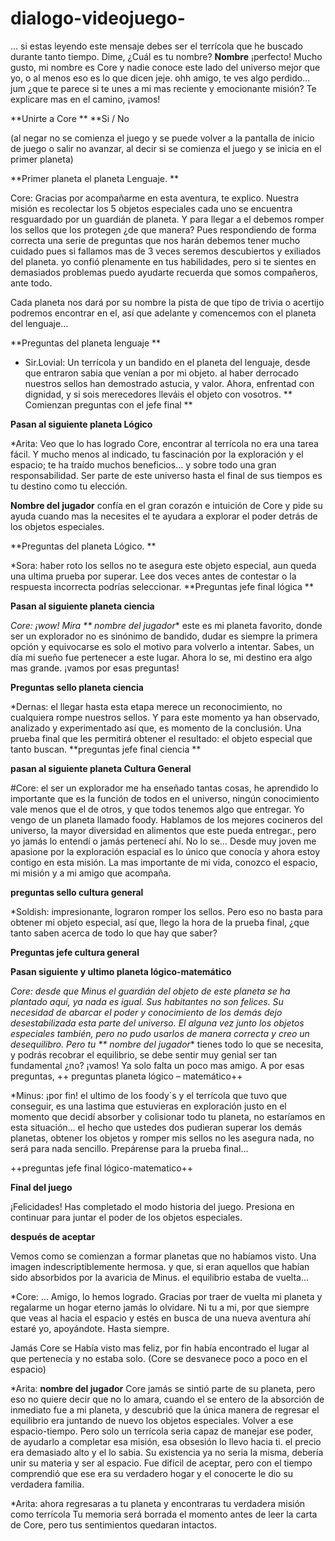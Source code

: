 # dialogo-videojuego- 
… si estas leyendo este mensaje debes ser el terrícola que he buscado durante tanto tiempo. Dime, ¿Cuál es tu nombre? **Nombre** ¡perfecto! Mucho gusto, mi nombre es Core y nadie conoce este lado del universo mejor que yo, o al menos eso es lo que dicen jeje. ohh amigo, te ves algo perdido… jum ¿que te parece si te unes a mi mas reciente y emocionante misión? Te explicare mas en el camino, ¡vamos! 

**Unirte a Core **
**Si / No 

(al negar no se comienza el juego y se puede volver a la pantalla de inicio de juego o salir no avanzar, al decir si se comienza el juego y se inicia en el primer planeta) 

**Primer planeta el planeta Lenguaje. ** 

 Core: Gracias por acompañarme en esta aventura, te explico. Nuestra misión es recolectar los 5 objetos especiales cada uno se encuentra resguardado por un guardián de planeta. Y para llegar a el debemos romper los sellos que los protegen ¿de que manera? Pues respondiendo de forma correcta una serie de preguntas que nos harán debemos tener mucho cuidado pues si fallamos mas de 3 veces seremos descubiertos y exiliados del planeta.  yo confió plenamente en tus habilidades, pero si te sientes en demasiados problemas puedo ayudarte recuerda que somos compañeros, ante todo. 

Cada planeta nos dará por su nombre la pista de que tipo de trivia o acertijo podremos encontrar en el, así que adelante y comencemos con el planeta del lenguaje… 

**Preguntas del planeta lenguaje **

* Sir.Lovial: Un terrícola y un bandido en el planeta del lenguaje, desde que entraron sabia que venían a por mi objeto. al haber derrocado nuestros sellos han demostrado astucia, y valor.  Ahora, enfrentad con dignidad, y si sois merecedores lleváis el objeto con vosotros. 
** Comienzan preguntas con el jefe final **

**Pasan al siguiente planeta Lógico**

*Arita: Veo que lo has logrado Core, encontrar al terrícola no era una tarea fácil. Y mucho menos al indicado, tu fascinación por la exploración y el espacio; te ha traído muchos beneficios… y sobre todo una gran responsabilidad. Ser parte de este universo hasta el final de sus tiempos es tu destino como tu elección. 

**Nombre del jugador** confía en el gran corazón e intuición de Core y pide su ayuda cuando mas la necesites el te ayudara a explorar el poder detrás de los objetos especiales.

**Preguntas del planeta Lógico. **
  
*Sora: haber roto los sellos no te asegura este objeto especial, aun queda una ultima prueba por superar. Lee dos veces antes de contestar o la respuesta incorrecta podrías seleccionar. 
  **Preguntas jefe final lógica **

**Pasan al siguiente planeta ciencia** 

*Core: ¡wow! Mira ** nombre del jugador** este es mi planeta favorito, donde ser un explorador no es sinónimo de bandido, dudar es siempre la primera opción y equivocarse es solo el motivo para volverlo a intentar. Sabes, un día mi sueño fue pertenecer a este lugar. Ahora lo se, mi destino era algo mas grande. ¡vamos por esas preguntas! 
  
  **Preguntas sello planeta ciencia** 
  
*Dernas: el llegar hasta esta etapa merece un reconocimiento, no cualquiera rompe nuestros sellos. Y para este momento ya han observado, analizado y experimentado así que, es momento de la conclusión. Una prueba final que les permitirá obtener el resultado: el objeto especial que tanto buscan.
  **preguntas jefe final ciencia **

**pasan al siguiente planeta Cultura General**

   #Core: el ser un explorador me ha enseñado tantas cosas, he aprendido lo importante que es la función de todos en el universo, ningún conocimiento vale menos que el de otros, y que todos tenemos algo que entregar. Yo vengo de un planeta llamado foody.  Hablamos de los mejores cocineros del universo, la mayor diversidad en alimentos que este pueda entregar., pero yo jamás lo entendí o jamás pertenecí ahí. No lo se… Desde muy joven me apasione por la exploración espacial es lo único que conocía y ahora estoy contigo en esta misión. La mas importante de mi vida, conozco el espacio, mi misión y a mi amigo que acompaña. 

   **preguntas sello cultura general** 
 
 *Soldish: impresionante, lograron romper los sellos. Pero eso no basta para obtener mi objeto especial, así que, llego la hora de la prueba final, ¿que tanto saben acerca de todo lo que hay que saber? 

   **Preguntas jefe cultura general**

**Pasan siguiente y ultimo planeta lógico-matemático**
 
*Core: desde que Minus el guardián del objeto de este planeta se ha plantado aquí, ya nada es igual. Sus habitantes no son felices. Su necesidad de abarcar el poder y conocimiento de los demás dejo desestabilizada esta parte del universo. El alguna vez junto los objetos especiales también, pero no pudo usarlos de manera correcta y creo un desequilibro. Pero tu ** nombre del jugador** tienes todo lo que se necesita, y podrás recobrar el equilibrio, se debe sentir muy genial ser tan fundamental ¿no? 
¡vamos! Ya solo falta un poco mas amigo. A por esas preguntas, 
 ++ preguntas planeta lógico – matemático++ 

*Minus: ¡por fin! el ultimo de los foody´s y el terrícola que tuvo que conseguir, es una lastima que estuvieras en exploración justo en el momento que decidí absorber y colisionar todo tu planeta, no estaríamos en esta situación… el hecho que ustedes dos pudieran superar los demás planetas, obtener los objetos y romper mis sellos no les asegura nada, no será para nada sencillo. Prepárense para la prueba final… 

++preguntas jefe final lógico-matematico++ 

**Final del juego** 

¡Felicidades! Has completado el modo historia del juego. Presiona en continuar para juntar el poder de los objetos especiales. 

**después de aceptar** 

Vemos como se comienzan a formar planetas que no habíamos visto. Una imagen indescriptiblemente hermosa.  y que, si eran aquellos que habían sido absorbidos por la avaricia de Minus. el equilibrio estaba de vuelta...

 *Core: ... Amigo, lo hemos logrado. Gracias por traer de vuelta mi planeta y regalarme un hogar eterno jamás lo olvidare. Ni tu a mi, por que siempre que veas al hacia el espacio y estés en busca de una nueva aventura ahí estaré yo, apoyándote. Hasta siempre. 

Jamás Core se Había visto mas feliz, por fin había encontrado el lugar al que pertenecía y no estaba solo. (Core se desvanece poco a poco en el espacio) 

*Arita: **nombre del jugador** Core jamás se sintió parte de su planeta, pero eso no quiere decir que no lo amara, cuando el se entero de la absorción de inmediato fue a mi planeta, y descubrió que la única manera de regresar el equilibrio era juntando de nuevo los objetos especiales. Volver a ese espacio-tiempo. Pero solo un terrícola seria capaz de manejar ese poder, de ayudarlo a completar esa misión, esa obsesión lo llevo hacia ti. el precio era demasiado alto y el lo sabia. Su existencia ya no seria la misma, debería unir su materia y ser al espacio.  Fue difícil de aceptar, pero con el tiempo comprendió que ese era su verdadero hogar y el conocerte le dio su verdadera familia. 

*Arita: ahora regresaras a tu planeta y encontraras tu verdadera misión como terrícola 
  Tu memoria será borrada el momento antes de leer la carta de Core, pero tus sentimientos quedaran intactos. 





   


